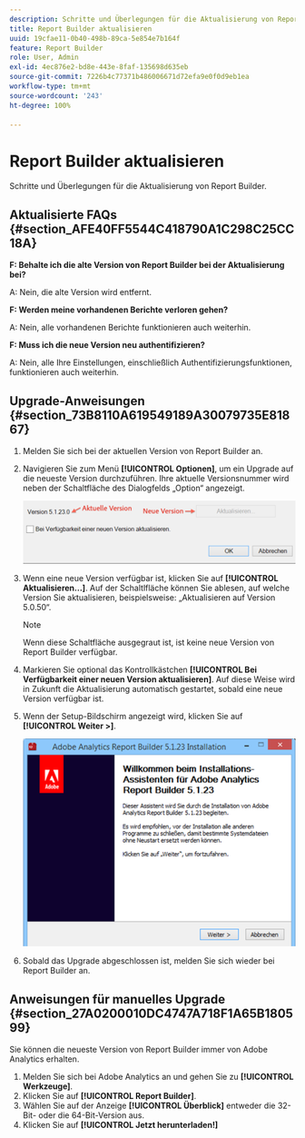 ```yaml
---
description: Schritte und Überlegungen für die Aktualisierung von Report Builder.
title: Report Builder aktualisieren
uuid: 19cfae11-0b40-498b-89ca-5e854e7b164f
feature: Report Builder
role: User, Admin
exl-id: 4ec876e2-bd8e-443e-8faf-135698d635eb
source-git-commit: 7226b4c77371b486006671d72efa9e0f0d9eb1ea
workflow-type: tm+mt
source-wordcount: '243'
ht-degree: 100%

---
```


# Report Builder aktualisieren

Schritte und Überlegungen für die Aktualisierung von Report Builder.

## Aktualisierte FAQs {#section_AFE40FF5544C418790A1C298C25CC18A}

**F: Behalte ich die alte Version von Report Builder bei der Aktualisierung bei?**

A: Nein, die alte Version wird entfernt.

**F: Werden meine vorhandenen Berichte verloren gehen?**

A: Nein, alle vorhandenen Berichte funktionieren auch weiterhin.

**F: Muss ich die neue Version neu authentifizieren?**

A: Nein, alle Ihre Einstellungen, einschließlich Authentifizierungsfunktionen, funktionieren auch weiterhin.

## Upgrade-Anweisungen {#section_73B8110A619549189A30079735E81867}

1. Melden Sie sich bei der aktuellen Version von Report Builder an.
1. Navigieren Sie zum Menü **[!UICONTROL Optionen]**, um ein Upgrade auf die neueste Version durchzuführen. Ihre aktuelle Versionsnummer wird neben der Schaltfläche des Dialogfelds „Option“ angezeigt.

   ![](assets/upgrade.png)

1. Wenn eine neue Version verfügbar ist, klicken Sie auf **[!UICONTROL Aktualisieren...]**. Auf der Schaltlfläche können Sie ablesen, auf welche Version Sie aktualisieren, beispielsweise: „Aktualisieren auf Version 5.0.50“.

   >[!NOTE]
   >
   >Wenn diese Schaltfläche ausgegraut ist, ist keine neue Version von Report Builder verfügbar.

1. Markieren Sie optional das Kontrollkästchen **[!UICONTROL Bei Verfügbarkeit einer neuen Version aktualisieren]**. Auf diese Weise wird in Zukunft die Aktualisierung automatisch gestartet, sobald eine neue Version verfügbar ist.
1. Wenn der Setup-Bildschirm angezeigt wird, klicken Sie auf **[!UICONTROL Weiter >]**.

   ![](assets/setup.png)

1. Sobald das Upgrade abgeschlossen ist, melden Sie sich wieder bei Report Builder an.

## Anweisungen für manuelles Upgrade {#section_27A0200010DC4747A718F1A65B180599}

Sie können die neueste Version von Report Builder immer von Adobe Analytics erhalten.

1. Melden Sie sich bei Adobe Analytics an und gehen Sie zu **[!UICONTROL Werkzeuge]**.
1. Klicken Sie auf **[!UICONTROL Report Builder]**.
1. Wählen Sie auf der Anzeige **[!UICONTROL Überblick]** entweder die 32-Bit- oder die 64-Bit-Version aus.
1. Klicken Sie auf **[!UICONTROL Jetzt herunterladen!]**
